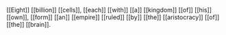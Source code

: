 [[Eight]] [[billion]] [[cells]], [[each]] [[with]] [[a]] [[kingdom]] [[of]] [[his]] [[own]], [[form]] [[an]] [[empire]] [[ruled]] [[by]] [[the]] [[aristocracy]] [[of]] [[the]] [[brain]].